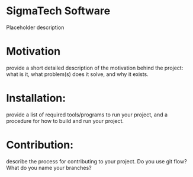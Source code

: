 # SigmaTech Software
Placeholder description

# Motivation
provide a short detailed description of the motivation behind the project: what
is it, what problem(s) does it solve, and why it exists.

# Installation:
provide a list of required tools/programs to run your project, and a procedure
for how to build and run your project.

# Contribution:
describe the process for contributing to your project.
    Do you use git flow?
    What do you name your branches?


